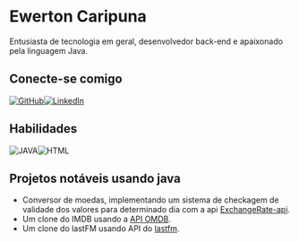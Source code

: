 # Ewerton Caripuna
Entusiasta de tecnologia em geral, desenvolvedor back-end e apaixonado pela linguagem Java.

## Conecte-se comigo
[![GitHub](https://img.shields.io/badge/GitHub-000?style=for-the-badge&logo=github&logoColor=white)](https://github.com/ewertoncaripuna)[![LinkedIn](https://img.shields.io/badge/LinkedIn-0077B5?style=for-the-badge&logo=linkedin&logoColor=white)](https://www.linkedin.com/in/ewerton-rachinski/)

## Habilidades
![JAVA](https://img.shields.io/badge/Java-%23000.svg?style=for-the-badge&logo=openjdk&logoColor=white)![HTML](https://img.shields.io/badge/html-000.svg?style=for-the-badge&logo=html5&logoColor=white)

## Projetos notáveis usando java
- Conversor de moedas, implementando um sistema de checkagem de validade dos valores para determinado dia com a api [ExchangeRate-api](https://github.com/ewertoncaripuna/JavaCurrencyConverter).
- Um clone do IMDB usando a [API OMDB](https://www.omdbapi.com/). 
- Um clone do lastFM usando API do [lastfm](https://www.last.fm/api).

